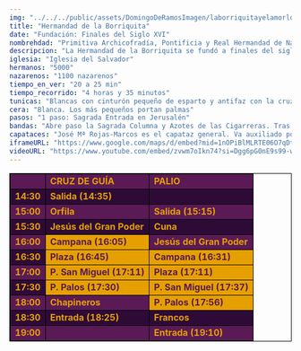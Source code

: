 ```yaml
---
img: "../../../public/assets/DomingoDeRamosImagen/laborriquitayelamorlogo.png"
title: "Hermandad de la Borriquita"
date: "Fundación: Finales del Siglo XVI"
nombrehdad: "Primitiva Archicofradía, Pontificia y Real Hermandad de Nazarenos de la Sagrada Entrada en Jerusalén, Santísimo Cristo del Amor, Nuestra Señora del Socorro y Santiago Apóstol"
descripcion: "La Hermandad de la Borriquita se fundó a finales del siglo XVI en el Hospital de los Medidores de Alhóndiga. En 1618 se fusionó con la Hermandad del Amor cuya sede se estableció en Los Terceros.A partir de 1970 se desdobla la cofradía y se adelanta su salida varias horas. Desde entonces se convirtió en la primera hermandad en abrir la carrera oficial del Domingo de Ramos."
iglesia: "Iglesia del Salvador"
hermanos: "5000"
nazarenos: "1100 nazarenos"
tiempo_en_ver: "20 a 25 min"
tiempo_recorrido: "4 horas y 35 minutos"
tunicas: "Blancas con cinturón pequeño de esparto y antifaz con la cruz de Santiago"
cera: "Blanca. Los más pequeños portan palmas"
pasos: "1 paso: Sagrada Entrada en Jerusalén"
bandas: "Abre paso la Sagrada Columna y Azotes de las Cigarreras. Tras el misterio, la banda de Nuestra Señora del Sol"
capataces: "José Mª Rojas-Marcos es el capataz general. Va auxiliado por Rufino Madrigal"
iframeURL: "https://www.google.com/maps/d/embed?mid=1nOPiBlMLRTE06O7qDtoW2SJ2J_XuX_1v&ehbc=2E312F"
videoURL: "https://www.youtube.com/embed/zvwm7oIkn74?si=Dgg6pG0nE9s99-w9"
---
```


<table class="recorrido" style="width: 100%; border-collapse: collapse; text-align: left; border: 1px solid black;">
  <tbody>
    <tr style="background-color: #5a1a55; color: #e5a000; font-weight: bold;">
      <td style="border: 1px solid black; text-align: center;"></td>
      <td style="border: 1px solid black;">CRUZ DE GUÍA</td>
      <td style="border: 1px solid black;">PALIO</td>
    </tr>
    <tr style="background-color: #2e0b37; color: #e5a000; font-weight: bold;">
      <td style="border: 1px solid black; text-align: center;">14:30</td>
      <td style="border: 1px solid black;">Salida (14:35)</td>
      <td style="border: 1px solid black;"></td>
    </tr>
    <tr style="background-color: #5a1a55; color: #e5a000; font-weight: bold;">
      <td style="border: 1px solid black; text-align: center;">15:00</td>
      <td style="border: 1px solid black;">Orfila</td>
      <td style="border: 1px solid black;">Salida (15:15)</td>
    </tr>
    <tr style="background-color: #2e0b37; color: #e5a000; font-weight: bold;">
      <td style="border: 1px solid black; text-align: center;">15:30</td>
      <td style="border: 1px solid black;">Jesús del Gran Poder</td>
      <td style="border: 1px solid black;">Cuna</td>
    </tr>
    <tr style="background-color: #5a1a55; color: #e5a000; font-weight: bold;">
      <td style="border: 1px solid black; text-align: center;">16:00</td>
      <td style="border: 1px solid black; background-color: #e5a000; color: #5a1a55;">Campana (16:05)</td>
      <td style="border: 1px solid black;">Jesús del Gran Poder</td>
    </tr>
    <tr style="background-color: #2e0b37; color: #e5a000; font-weight: bold;">
      <td style="border: 1px solid black; text-align: center;">16:30</td>
      <td style="border: 1px solid black; background-color: #e5a000; color: #5a1a55;">Plaza (16:45)</td>
      <td style="border: 1px solid black; background-color: #e5a000; color: #5a1a55;">Campana (16:31)</td>
    </tr>
    <tr style="background-color: #5a1a55; color: #e5a000; font-weight: bold;">
      <td style="border: 1px solid black; text-align: center;">17:00</td>
      <td style="border: 1px solid black; background-color: #e5a000; color: #5a1a55;">P. San Miguel (17:11)</td>
      <td style="border: 1px solid black; background-color: #e5a000; color: #5a1a55;">Plaza (17:11)</td>
    </tr>
    <tr style="background-color: #2e0b37; color: #e5a000; font-weight: bold;">
      <td style="border: 1px solid black; text-align: center;">17:30</td>
      <td style="border: 1px solid black; background-color: #e5a000; color: #5a1a55;">P. Palos (17:30)</td>
      <td style="border: 1px solid black; background-color: #e5a000; color: #5a1a55;">P. San Miguel (17:37)</td>
    </tr>
    <tr style="background-color: #5a1a55; color: #e5a000; font-weight: bold;">
      <td style="border: 1px solid black; text-align: center;">18:00</td>
      <td style="border: 1px solid black;">Chapineros</td>
      <td style="border: 1px solid black; background-color: #e5a000; color: #5a1a55;">P. Palos (17:56)</td>
    </tr>
    <tr style="background-color: #2e0b37; color: #e5a000; font-weight: bold;">
      <td style="border: 1px solid black; text-align: center;">18:30</td>
      <td style="border: 1px solid black;">Entrada (18:25)</td>
      <td style="border: 1px solid black;">Francos</td>
    </tr>
    <tr style="background-color: #5a1a55; color: #e5a000; font-weight: bold;">
      <td style="border: 1px solid black; text-align: center;">19:00</td>
      <td style="border: 1px solid black;"></td>
      <td style="border: 1px solid black;">Entrada (19:10)</td>
    </tr>
  </tbody>
</table>